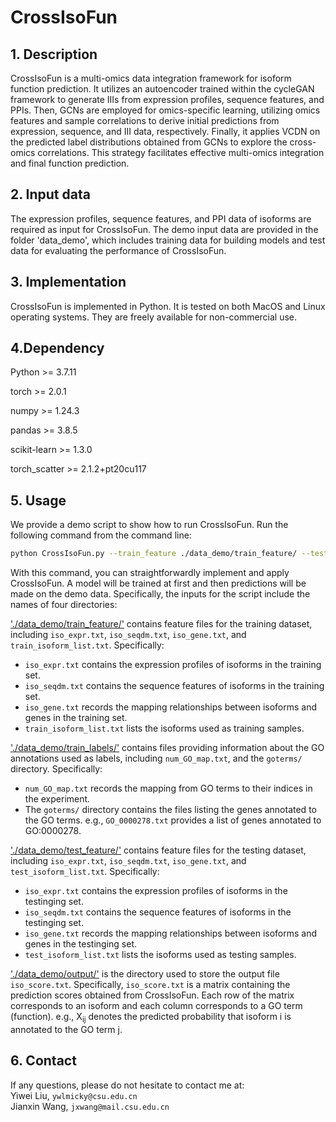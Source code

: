 # CrossIsoFun
## 1. Description
CrossIsoFun is a multi-omics data integration framework for isoform function prediction. It utilizes an autoencoder trained within the cycleGAN framework to generate IIIs from expression profiles, sequence features, and PPIs. Then, GCNs are employed for omics-specific learning, utilizing omics features and sample correlations to derive initial predictions from expression, sequence, and III data, respectively. Finally, it applies VCDN on the predicted label distributions obtained from GCNs to explore the cross-omics correlations. This strategy facilitates effective multi-omics integration and final function prediction. 


## 2. Input data
The expression profiles, sequence features, and PPI data of isoforms are required as input for CrossIsoFun. The demo input data are provided in the folder 'data_demo', which includes training data for building models and test data for evaluating the performance of CrossIsoFun.


## 3. Implementation
CrossIsoFun is implemented in Python. It is tested on both MacOS and Linux operating systems. They are freely available for non-commercial use.


## 4.Dependency

Python >= 3.7.11

torch >= 2.0.1

numpy >= 1.24.3

pandas >= 3.8.5

scikit-learn >= 1.3.0

torch_scatter >= 2.1.2+pt20cu117

## 5. Usage
We provide a demo script to show how to run CrossIsoFun. Run the following command from the command line:

```bash
python CrossIsoFun.py --train_feature ./data_demo/train_feature/ --test_feature ./data_demo/test_feature/ --train_label ./data_demo/train_label/ --output ./data_demo/output/
```

With this command, you can straightforwardly implement and apply CrossIsoFun. A model will be trained at first and then predictions will be made on the demo data. Specifically, the inputs for the script include the names of four directories:

['./data_demo/train_feature/'](./data_demo/train_feature/) contains feature files for the training dataset, including `iso_expr.txt`, `iso_seqdm.txt`, `iso_gene.txt`, and `train_isoform_list.txt`. Specifically:
- `iso_expr.txt` contains the expression profiles of isoforms in the training set.
- `iso_seqdm.txt` contains the sequence features of isoforms in the training set.
- `iso_gene.txt` records the mapping relationships between isoforms and genes in the training set.
- `train_isoform_list.txt` lists the isoforms used as training samples.

['./data_demo/train_labels/']('./data_demo/train_labels/') contains files providing information about the GO annotations used as labels, including `num_GO_map.txt`, and the `goterms/` directory. Specifically:
- `num_GO_map.txt` records the mapping from GO terms to their indices in the experiment.
- The `goterms/` directory contains the files listing the genes annotated to the GO terms. e.g., `GO_0000278.txt` provides a list of genes annotated to GO:0000278. 

['./data_demo/test_feature/'](./data_demo/train_feature/) contains feature files for the testing dataset, including `iso_expr.txt`, `iso_seqdm.txt`, `iso_gene.txt`, and `test_isoform_list.txt`. Specifically:
- `iso_expr.txt` contains the expression profiles of isoforms in the testinging set.
- `iso_seqdm.txt` contains the sequence features of isoforms in the testinging set.
- `iso_gene.txt` records the mapping relationships between isoforms and genes in the testinging set.
- `test_isoform_list.txt` lists the isoforms used as testing samples.

['./data_demo/output/'](./data_demo/output/) is the directory used to store the output file `iso_score.txt`. Specifically, `iso_score.txt` is a matrix containing the prediction scores obtained from CrossIsoFun. Each row of the matrix corresponds to an isoform and each column corresponds to a GO term (function). e.g., X<sub>ij</sub> denotes the predicted probability that isoform i is annotated to the GO term j.

## 6. Contact
If any questions, please do not hesitate to contact me at:
<br>
Yiwei Liu, `ywlmicky@csu.edu.cn`
<br>
Jianxin Wang, `jxwang@mail.csu.edu.cn`
